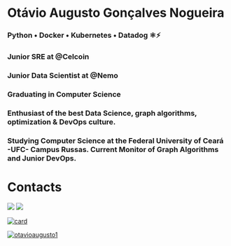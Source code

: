 # Otávio Augusto Gonçalves Nogueira

### Python • Docker • Kubernetes • Datadog  ⚛️⚡
### Junior SRE at @Celcoin
### Junior Data Scientist at @Nemo
### Graduating in Computer Science
### Enthusiast of the best Data Science, graph algorithms, optimization & DevOps culture.
### Studying Computer Science at the Federal University of Ceará -UFC- Campus Russas. Current Monitor of Graph Algorithms and Junior DevOps.
 
<div>
 <h1>Contacts</h1>
  <a href="https://www.instagram.com/otavio.gon/" target="_blank"><img src="https://img.shields.io/badge/-Instagram-%23E4405F?style=for-the-badge&logo=instagram&logoColor=white" target="_blank"></a>
  <a href="https://www.linkedin.com/in/ot%C3%A1vio-augusto-gon%C3%A7alves-nogueira-2627791b7/" target="_blank"><img src="https://img.shields.io/badge/-LinkedIn-%230077B5?style=for-the-badge&logo=linkedin&logoColor=white" target="_blank"></a>
 </div>

[![card](https://github-readme-stats.vercel.app/api?username=otavioaugusto1&theme=default)](https://github.com/otavioaugusto1/)

[![otavioaugusto1](https://github-readme-stats.vercel.app/api/top-langs/?username=otavioaugusto1&hide=html&layout=compact&theme=default)](https://github.com/otavioaugusto1)
